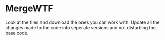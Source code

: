 # MergeWTF

Look at the files and download the ones you can work with.
Update all the changes made to the code into seperate versions and not disturbing the base code.
